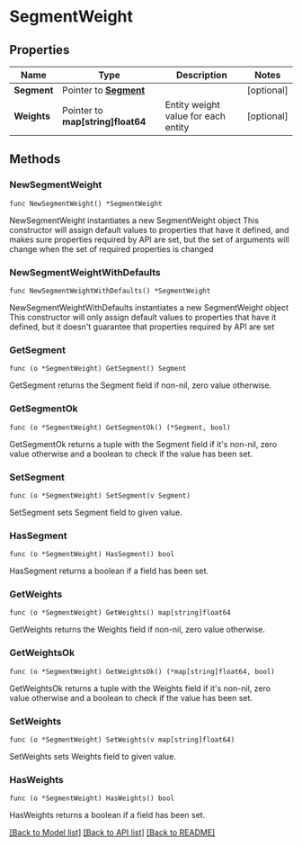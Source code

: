 # SegmentWeight

## Properties

Name | Type | Description | Notes
------------ | ------------- | ------------- | -------------
**Segment** | Pointer to [**Segment**](Segment.md) |  | [optional] 
**Weights** | Pointer to **map[string]float64** | Entity weight value for each entity | [optional] 

## Methods

### NewSegmentWeight

`func NewSegmentWeight() *SegmentWeight`

NewSegmentWeight instantiates a new SegmentWeight object
This constructor will assign default values to properties that have it defined,
and makes sure properties required by API are set, but the set of arguments
will change when the set of required properties is changed

### NewSegmentWeightWithDefaults

`func NewSegmentWeightWithDefaults() *SegmentWeight`

NewSegmentWeightWithDefaults instantiates a new SegmentWeight object
This constructor will only assign default values to properties that have it defined,
but it doesn't guarantee that properties required by API are set

### GetSegment

`func (o *SegmentWeight) GetSegment() Segment`

GetSegment returns the Segment field if non-nil, zero value otherwise.

### GetSegmentOk

`func (o *SegmentWeight) GetSegmentOk() (*Segment, bool)`

GetSegmentOk returns a tuple with the Segment field if it's non-nil, zero value otherwise
and a boolean to check if the value has been set.

### SetSegment

`func (o *SegmentWeight) SetSegment(v Segment)`

SetSegment sets Segment field to given value.

### HasSegment

`func (o *SegmentWeight) HasSegment() bool`

HasSegment returns a boolean if a field has been set.

### GetWeights

`func (o *SegmentWeight) GetWeights() map[string]float64`

GetWeights returns the Weights field if non-nil, zero value otherwise.

### GetWeightsOk

`func (o *SegmentWeight) GetWeightsOk() (*map[string]float64, bool)`

GetWeightsOk returns a tuple with the Weights field if it's non-nil, zero value otherwise
and a boolean to check if the value has been set.

### SetWeights

`func (o *SegmentWeight) SetWeights(v map[string]float64)`

SetWeights sets Weights field to given value.

### HasWeights

`func (o *SegmentWeight) HasWeights() bool`

HasWeights returns a boolean if a field has been set.


[[Back to Model list]](../README.md#documentation-for-models) [[Back to API list]](../README.md#documentation-for-api-endpoints) [[Back to README]](../README.md)


